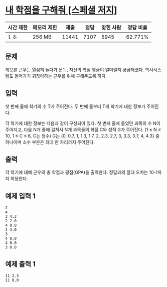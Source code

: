 # [내 학점을 구해줘 [스페셜 저지]](https://www.acmicpc.net/problem/10984)

| 시간 제한 | 메모리 제한 | 제출 | 정답 | 맞힌 사람 | 정답 비율 |
| --- | --- | --- | --- | --- | --- |
| 1 초 | 256 MB | 11441 | 7107 | 5945 | 62.771% |

## 문제

게으른 근우는 열심히 놀다가 문득, 자신의 학점 평균이 얼마일지 궁금해졌다. 학사시스템도 들어가기 귀찮아하는 근우를 위해 구해주도록 하자.

## 입력

첫 번째 줄에 학기의 수 T가 주어진다. 두 번째 줄부터 T개 학기에 대한 정보가 주어진다.

각 학기에 대한 정보는 다음과 같이 구성되어 있다. 첫 번째 줄에 들었던 과목의 수 N이 주어지고, 다음 N개 줄에 걸쳐서 N개 과목들의 학점 C와 성적 G가 주어진다. (1 ≤ N ≤ 10, 1 ≤ C ≤ 6, C는 정수) G는 {0, 0.7, 1, 1.3, 1.7, 2, 2.3, 2.7, 3, 3.3, 3.7, 4, 4.3} 중 하나이며 소수 부분은 최대 한 자리까지 주어진다.

## 출력

각 학기에 대해 근우의 총 학점과 평점(GPA)을 출력한다. 정답과의 절대 오차는 10-1까지 허용한다.

## 예제 입력 1

```
2
4
3 4.3
2 2.0
4 0.0
2 4.0
3
4 0.0
4 0.0
3 0.0

```

## 예제 출력 1

```
11 2.3
11 0.0
```
